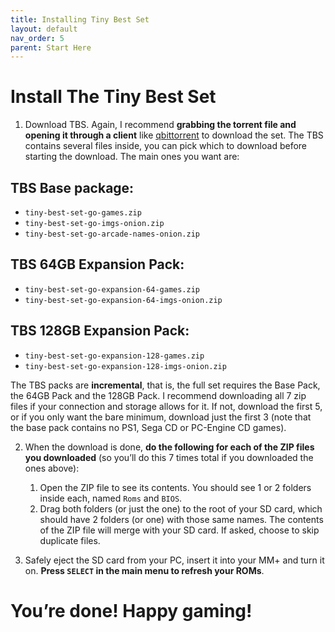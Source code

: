 ```yaml
---
title: Installing Tiny Best Set
layout: default
nav_order: 5
parent: Start Here
---
```

# Install The Tiny Best Set
1. Download TBS. Again, I recommend **grabbing the torrent file and opening it through a client** like [qbittorrent](https://www.qbittorrent.org/download) to download the set. The TBS contains several files inside, you can pick which to download before starting the download. The main ones you want are:

## TBS Base package:
* `tiny-best-set-go-games.zip`
* `tiny-best-set-go-imgs-onion.zip`
* `tiny-best-set-go-arcade-names-onion.zip`

## TBS 64GB Expansion Pack:
* `tiny-best-set-go-expansion-64-games.zip`
* `tiny-best-set-go-expansion-64-imgs-onion.zip`

## TBS 128GB Expansion Pack:
* `tiny-best-set-go-expansion-128-games.zip`
* `tiny-best-set-go-expansion-128-imgs-onion.zip`

The TBS packs are **incremental**, that is, the full set requires the Base Pack, the 64GB Pack and the 128GB Pack. I recommend downloading all 7 zip files if your connection and storage allows for it. If not, download the first 5, or if you only want the bare minimum, download just the first 3 (note that the base pack contains no PS1, Sega CD or PC-Engine CD games).

2. When the download is done, **do the following for each of the ZIP files you downloaded** (so you’ll do this 7 times total if you downloaded the ones above):

    1. Open the ZIP file to see its contents. You should see 1 or 2 folders inside each, named `Roms` and `BIOS`.
    2. Drag both folders (or just the one) to the root of your SD card, which should have 2 folders (or one) with those same names. The contents of the ZIP file will merge with your SD card. If asked, choose to skip duplicate files.

3. Safely eject the SD card from your PC, insert it into your MM+ and turn it on. **Press `SELECT` in the main menu to refresh your ROMs**.

# You’re done! Happy gaming!
